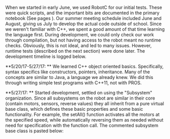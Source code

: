 When we started in early June, we used RobotC for our initial tests. These were quick scripts, and the important bits are documented in the primary notebook (See pages ). Our summer meeting schedule included June and August, giving us July to develop the actual code outside of school. Since we weren't familiar with C++, we spent a good amount of that time learning the language first. During development, we could only check our work through compilation, but not having access to the robot meant no runtime checks. Obviously, this is not ideal, and led to many issues. However, runtime tests (described on the next section) were done later. The development timeline is logged below.

**5/20/17-5/27/17: ** We learned C++ object oriented basics. Specifically, syntax specifics like constructors, pointers, inheritance. Many of the concepts are similar to Java, a language we already knew. We did this through writing simple test programs with C++11, not with PROS.

**5/27/17: ** Started development, settled on using the "Subsystem" organization. Since all subsystems on the robot are similar in their core (contain motors, sensors, reverse values) they all inherit from a pure virtual base class, which defines these basic properties and some basic functionality. For example, the setAll() function activates all the motors at the specified speed, while automatically reversing them as needed without need for specification with the function call. The commented subsystem base class is pasted below:
